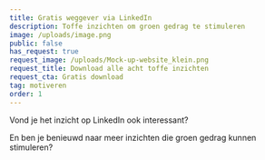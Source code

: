 ```yaml
---
title: Gratis weggever via LinkedIn
description: Toffe inzichten om groen gedrag te stimuleren
image: /uploads/image.png
public: false
has_request: true
request_image: /uploads/Mock-up-website_klein.png
request_title: Download alle acht toffe inzichten
request_cta: Gratis download
tag: motiveren
order: 1
---
```


Vond je het inzicht op LinkedIn ook interessant?

En ben je benieuwd naar meer inzichten die groen gedrag kunnen stimuleren?
